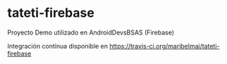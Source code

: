 # tateti-firebase
Proyecto Demo utilizado en AndroidDevsBSAS (Firebase)

Integración contínua disponible en https://travis-ci.org/maribelmai/tateti-firebase
